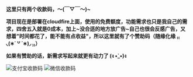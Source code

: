 **这里只有两个收款码，～(￣▽￣～)~**

**项目现在是部署在cloudfire上面，使用的免费额度，功能需求也只是我自己的需求，四舍五入就是0成本，加上~没合适的地方放广告~自己也很会反感广告，又想着"时间都花了，能不能有点收益"，所以这里就有了个赞助码（随缘化缘 ₍₍ ◟(∗˙ ꒵ ˙∗)◞ ₎₎）**

**如果有赞助的话，新需求写起来就更有动力了 (ง •̀_•́)ง**

![支付宝收款码](/src/public/images/%E6%94%AF%E4%BB%98%E5%AE%9D%E6%94%B6%E6%AC%BE%E7%A0%81.jpg)
![微信收款码](/src/public/images/%E5%BE%AE%E4%BF%A1%E6%94%B6%E6%AC%BE%E7%A0%81.png)